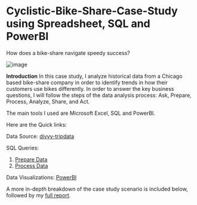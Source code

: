 # Cyclistic-Bike-Share-Case-Study using Spreadsheet, SQL and PowerBI
How does a bike-share navigate speedy success?

![image](https://github.com/user-attachments/assets/a9149887-8d0d-4d6b-91ad-2b43592f6fa0)

**Introduction**
In this case study, I analyze historical data from a Chicago based bike-share company in order to identify trends in how their customers use bikes differently. In order to answer the key business questions, I will follow the steps of the data analysis process: Ask, Prepare, Process, Analyze, Share, and Act.

The main tools I used are Microsoft Excel, SQL and PowerBI. 


Here are the Quick links:

Data Source: [divvy-tripdata](https://divvy-tripdata.s3.amazonaws.com/index.html)


SQL Queries:

1. [Prepare Data](https://github.com/nazim800/Cyclistic-Bike-Share-Case-Study/blob/main/Prepare-Data%3A-Gathering-and-Organizing-Data)
2. [Process Data](https://github.com/nazim800/Cyclistic-Bike-Share-Case-Study/blob/main/Process-Data%3A-Cleaning-%26-Transforming-Data)


Data Visualizations: [PowerBI](https://github.com/nazim800/Cyclistic-Bike-Share-Case-Study/blob/main/Cyclistic-Bike-Share_Visualization.pdf)


A more in-depth breakdown of the case study scenario is included below, followed by my [full report](https://github.com/nazim800/Cyclistic-Bike-Share-Case-Study/blob/main/Cyclistic%20Bike%20Share%20Case%20Study_Final%20Report.pdf).
